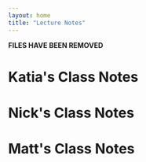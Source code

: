 ```yaml
---
layout: home
title: "Lecture Notes"
---
```


**FILES HAVE BEEN REMOVED**


# Katia's Class Notes
<!--<style>
 .grid {
  display: flex;
 }
.col-1-2 {
  flex: 1;
}
.cole-1-2:last-child {
  margin-left: 20px;
}
</style>


<div class="grid">
    <div class="col-1-2">
       <div class="content">
           <p></p>
       </div>
    </div>
    <div class="col-1-2">
       <div class="content">
           <p></p>
       </div>
    </div>
</div>
-->

<!-- [Lecture 1](./LectureNotes/Lecture_1.pdf)<br>
[Lecture 2](./LectureNotes/Lecture_2.pdf) -->



# Nick's Class Notes

<!-- [Lecture Notes](./LectureNotes/ES128.pdf) -->


# Matt's Class Notes

<!-- [Lecture 1-2](./LectureNotes/MLecture_1-2.pdf) -->
